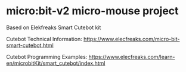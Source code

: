 # micro:bit-v2 micro-mouse project

Based on Elekfreaks Smart Cutebot kit

Cutebot Technical Information: https://www.elecfreaks.com/micro-bit-smart-cutebot.html

Cutebot Programming Examples: https://www.elecfreaks.com/learn-en/microbitKit/smart_cutebot/index.html

